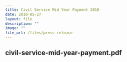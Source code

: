 ```yaml
---
title: Civil Service Mid Year Payment 2010
date: 2010-05-27
layout: file
description: ""
image: ""
file_url: /files/press-release
---
```

civil-service-mid-year-payment.pdf
---
